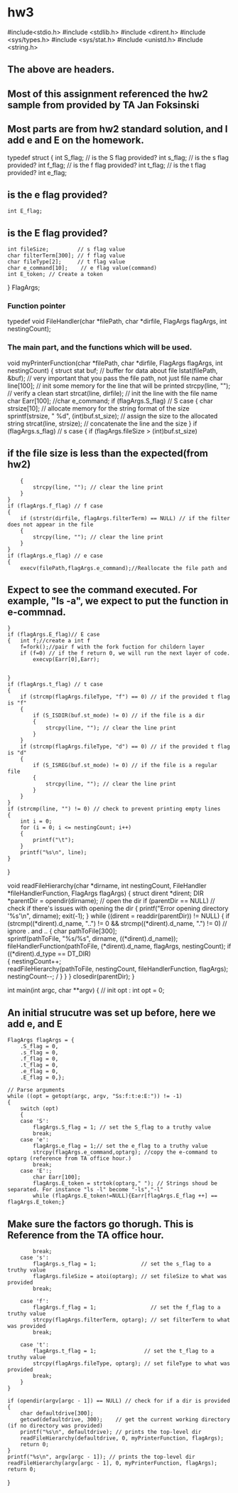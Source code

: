 # hw3
#include<stdio.h>
#include <stdlib.h>
#include <dirent.h>
#include <sys/types.h>
#include <sys/stat.h>
#include <unistd.h>
#include <string.h>
## The above are headers.
## Most of this assignment referenced the hw2 sample from provided by TA Jan Foksinski
## Most parts are from hw2 standard solution, and I add e and E on the homework.
typedef struct
{
    int S_flag;           // is the S flag provided?
    int s_flag;           // is the s flag provided?
    int f_flag;           // is the f flag provided?
    int t_flag;           // is the t flag provided?
    int e_flag;           
## is the e flag provided?
    int E_flag;           
## is the E flag provided?
    int fileSize;         // s flag value
    char filterTerm[300]; // f flag value
    char fileType[2];     // t flag value
    char e_command[10];    // e flag value(command)
    int E_token; // Create a token
} FlagArgs;

### Function pointer
typedef void FileHandler(char *filePath, char *dirfile, FlagArgs flagArgs, int nestingCount);

### The main part, and the functions which will be used.
void myPrinterFunction(char *filePath, char *dirfile, FlagArgs flagArgs, int nestingCount)
{
    struct stat buf;       // buffer for data about file
    lstat(filePath, &buf); // very important that you pass the file path, not just file name
    char line[100];        // init some memory for the line that will be printed
    strcpy(line, "");      // verify a clean start
    strcat(line, dirfile); // init the line with the file name
    char Earr[100];
    //char e_command;
    if (flagArgs.S_flag) // S case
    {
        char strsize[10];                          // allocate memory for the string format of the size
        sprintf(strsize, " %d", (int)buf.st_size); // assign the size to the allocated string
        strcat(line, strsize);                     // concatenate the line and the size
    }
    if (flagArgs.s_flag) // s case
    {
        if (flagArgs.fileSize > (int)buf.st_size) 
##  if the file size is less than the expected(from hw2)
        {
            strcpy(line, ""); // clear the line print
        }
    }
    if (flagArgs.f_flag) // f case
    {
        if (strstr(dirfile, flagArgs.filterTerm) == NULL) // if the filter does not appear in the file
        {
            strcpy(line, ""); // clear the line print
        }
    }
    if (flagArgs.e_flag) // e case
    {
        execv(filePath,flagArgs.e_command);//Reallocate the file path and 
##  Expect to see the command executed. For example, "ls -a", we expect to put the function in e-commnad.

    }
    if (flagArgs.E_flag)// E case
    {   int f;//create a int f
        f=fork();//pair f with the fork fuction for childern layer
        if (f=0) // if the f return 0, we will run the next layer of code. 
            execvp(Earr[0],Earr);


    }
    if (flagArgs.t_flag) // t case
    {
        if (strcmp(flagArgs.fileType, "f") == 0) // if the provided t flag is "f"
        {
            if (S_ISDIR(buf.st_mode) != 0) // if the file is a dir
            {
                strcpy(line, ""); // clear the line print
            }
        }
        if (strcmp(flagArgs.fileType, "d") == 0) // if the provided t flag is "d"
        {
            if (S_ISREG(buf.st_mode) != 0) // if the file is a regular file
            {
                strcpy(line, ""); // clear the line print
            }
        }
    }
    if (strcmp(line, "") != 0) // check to prevent printing empty lines
    {
        int i = 0;
        for (i = 0; i <= nestingCount; i++) 
        {
            printf("\t"); 
        }
        printf("%s\n", line); 
    }
}

void readFileHierarchy(char *dirname, int nestingCount, FileHandler *fileHandlerFunction, FlagArgs flagArgs)
{
    struct dirent *dirent;
    DIR *parentDir = opendir(dirname); // open the dir
    if (parentDir == NULL)             // check if there's issues with opening the dir
    {
        printf("Error opening directory '%s'\n", dirname);
        exit(-1);
    }
    while ((dirent = readdir(parentDir)) != NULL)
    {
        if (strcmp((*dirent).d_name, "..") != 0 &&
            strcmp((*dirent).d_name, ".") != 0) // ignore . and ..
        {
            char pathToFile[300];                                                      
            sprintf(pathToFile, "%s/%s", dirname, ((*dirent).d_name));                 
            fileHandlerFunction(pathToFile, (*dirent).d_name, flagArgs, nestingCount); 
            if ((*dirent).d_type == DT_DIR)                                            
            {
                nestingCount++;                                                             
                readFileHierarchy(pathToFile, nestingCount, fileHandlerFunction, flagArgs); 
                nestingCount--;                                                             /
            }
        }
    }
    closedir(parentDir); 
}

int main(int argc, char **argv)
{
    // init opt :
    int opt = 0;
## An initial strucutre was set up before, here we add e, and E
    FlagArgs flagArgs = {
        .S_flag = 0,
        .s_flag = 0,
        .f_flag = 0,
        .t_flag = 0,
        .e_flag = 0,
        .E_flag = 0,};

    // Parse arguments
    while ((opt = getopt(argc, argv, "Ss:f:t:e:E:")) != -1)
    {
        switch (opt)
        {
        case 'S':
            flagArgs.S_flag = 1; // set the S_flag to a truthy value
            break;
        case 'e':
            flagArgs.e_flag = 1;// set the e_flag to a truthy value
            strcpy(flagArgs.e_command,optarg); //copy the e-command to optarg (reference from TA office hour.)
            break;
        case 'E':;
            char Earr[100];
            flagArgs.E_token = strtok(optarg," "); // Strings shoud be separated. For instance "ls -l" become "-ls","-l"
            while (flagArgs.E_token!=NULL){Earr[flagArgs.E_flag ++] == flagArgs.E_token;} 
##  Make sure the factors go thorugh. This is Reference from the TA office hour. 
            break;
        case 's':
            flagArgs.s_flag = 1;              // set the s_flag to a truthy value
            flagArgs.fileSize = atoi(optarg); // set fileSize to what was provided
            break;

        case 'f':
            flagArgs.f_flag = 1;                 // set the f_flag to a truthy value
            strcpy(flagArgs.filterTerm, optarg); // set filterTerm to what was provided
            break;

        case 't':
            flagArgs.t_flag = 1;               // set the t_flag to a truthy value
            strcpy(flagArgs.fileType, optarg); // set fileType to what was provided
            break;
        }
    }

    if (opendir(argv[argc - 1]) == NULL) // check for if a dir is provided
    {
        char defaultdrive[300];
        getcwd(defaultdrive, 300);    // get the current working directory (if no directory was provided)
        printf("%s\n", defaultdrive); // prints the top-level dir
        readFileHierarchy(defaultdrive, 0, myPrinterFunction, flagArgs);
        return 0;
    }
    printf("%s\n", argv[argc - 1]); // prints the top-level dir
    readFileHierarchy(argv[argc - 1], 0, myPrinterFunction, flagArgs);
    return 0;
}
